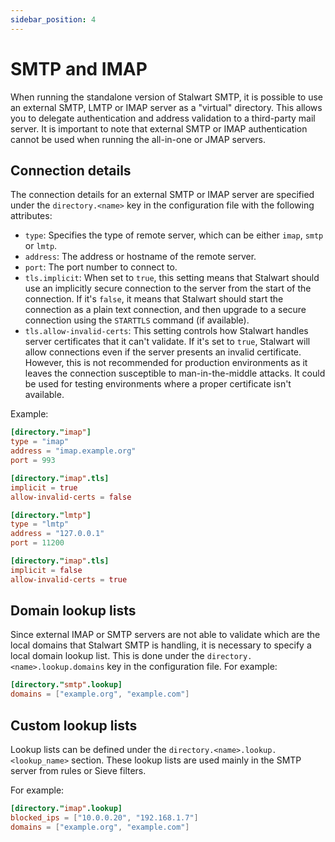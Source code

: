 ```yaml
---
sidebar_position: 4
---
```


# SMTP and IMAP

When running the standalone version of Stalwart SMTP, it is possible to use an external SMTP, LMTP or IMAP server as a "virtual" directory. This allows you to delegate authentication and address validation to a third-party mail server.
It is important to note that external SMTP or IMAP authentication cannot be used when running the all-in-one or JMAP servers.

## Connection details

The connection details for an external SMTP or IMAP server are specified under the `directory.<name>` key in the configuration file with the following attributes:

- `type`: Specifies the type of remote server, which can be either `imap`, `smtp` or `lmtp`.
- `address`: The address or hostname of the remote server.
- `port`: The port number to connect to. 
- `tls.implicit`: When set to `true`, this setting means that Stalwart should use an implicitly secure connection to the server from the start of the connection. If it's `false`, it means that Stalwart should start the connection as a plain text connection, and then upgrade to a secure connection using the `STARTTLS` command (if available).
- `tls.allow-invalid-certs`: This setting controls how Stalwart handles server certificates that it can't validate. If it's set to `true`, Stalwart will allow connections even if the server presents an invalid certificate. However, this is not recommended for production environments as it leaves the connection susceptible to man-in-the-middle attacks. It could be used for testing environments where a proper certificate isn't available.

Example:

```toml
[directory."imap"]
type = "imap"
address = "imap.example.org"
port = 993

[directory."imap".tls]
implicit = true
allow-invalid-certs = false

[directory."lmtp"]
type = "lmtp"
address = "127.0.0.1"
port = 11200

[directory."imap".tls]
implicit = false
allow-invalid-certs = true
```

## Domain lookup lists

Since external IMAP or SMTP servers are not able to validate which are the local domains that Stalwart SMTP is handling, it is necessary to specify a local domain lookup list. This is done under the `directory.<name>.lookup.domains` key in the configuration file. For example:

```toml
[directory."smtp".lookup]
domains = ["example.org", "example.com"]
```

## Custom lookup lists

Lookup lists can be defined under the `directory.<name>.lookup.<lookup_name>` section. These lookup lists are used mainly in the SMTP server from rules or Sieve filters.

For example:

```toml
[directory."imap".lookup]
blocked_ips = ["10.0.0.20", "192.168.1.7"]
domains = ["example.org", "example.com"]
```


